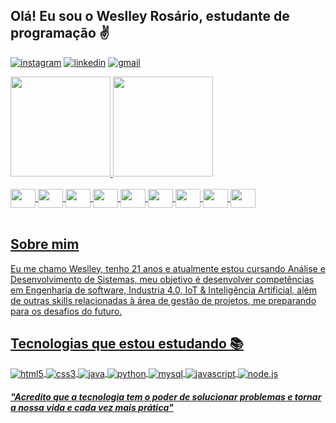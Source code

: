 ## Olá! Eu sou o Weslley Rosário, estudante de programação ✌️

[![instagram](https://img.shields.io/badge/Instagram-E4405F?style=for-the-badge&logo=instagram&logoColor=white
)](https://instagram.com/w_rosario07)
[![linkedin](https://img.shields.io/badge/LinkedIn-0077B5?style=for-the-badge&logo=linkedin&logoColor=white)](https://www.linkedin.com/in/weslley-rosario-0969201b8)
[![gmail](https://img.shields.io/badge/Gmail-D14836?style=for-the-badge&logo=gmail&logoColor=white)](mailto:weslley.rosario07@gmail.com)

<div style="display: inline-block">
  <a href="https://github.com/w-rosario">
  <img height="160em" src="https://github-readme-stats.vercel.app/api?username=w-rosario&show_icons=true&theme=neon&include_all_commits=true&count_private=true"/>
  <img height="160em" src="https://github-readme-stats.vercel.app/api/top-langs/?username=w-rosario&layout=compact&langs_count=7&theme=tokyonight"/>
</div>
    
<div style="display: inline_block"><br>
    <img align="center" height="30" width="40" src="https://cdn.jsdelivr.net/gh/devicons/devicon/icons/windows8/windows8-original.svg" />
    <img align="center" height="30" width="40" src="https://cdn.jsdelivr.net/gh/devicons/devicon/icons/android/android-plain.svg" />
    <img align="center" height="30" width="40" src="https://cdn.jsdelivr.net/gh/devicons/devicon/icons/vscode/vscode-original.svg" />
    <img align="center" height="30" width="40" src="https://cdn.jsdelivr.net/gh/devicons/devicon/icons/jetbrains/jetbrains-original.svg" />
    <img align="center" height="30" width="40" src="https://cdn.jsdelivr.net/gh/devicons/devicon/icons/devicon/devicon-original.svg" />
    <img align="center" height="30" width="40" src="https://cdn.jsdelivr.net/gh/devicons/devicon/icons/arduino/arduino-original.svg" />
    <img align="center" height="30" width="40" src=https://cdn.jsdelivr.net/gh/devicons/devicon/icons/git/git-original.svg />
    <img align="center" height="30" width="40" src="https://cdn.jsdelivr.net/gh/devicons/devicon/icons/figma/figma-original.svg" />
    <img align="center" height="30" width="40" src="https://cdn.jsdelivr.net/gh/devicons/devicon/icons/inkscape/inkscape-original.svg"/>
    
</div>
<br>

## Sobre mim

Eu me chamo Weslley, tenho 21 anos e atualmente estou cursando Análise e Desenvolvimento de Sistemas, meu objetivo é desenvolver competências em Engenharia de software, Industria 4.0, IoT & Inteligência Artificial, além de outras skills relacionadas à área de gestão de projetos, me preparando para os desafios do futuro.

## Tecnologias que estou estudando 📚
<div style="display: inline_block">
    <img align="center" alt="html5" src="https://img.shields.io/badge/HTML5-E34F26?style=for-the-badge&logo=html5&logoColor=white">
    <img align="center" alt="css3" src="https://img.shields.io/badge/CSS3-1572B6?style=for-the-badge&logo=css3&logoColor=white">
    <img align="center" alt="java"src="https://img.shields.io/badge/Java-ED8B00?style=for-the-badge&logo=java&logoColor=white">
    <img align="center" alt="python" src="https://img.shields.io/badge/Python-14354C?style=for-the-badge&logo=python&logoColor=white">
    <img align="center" alt="mysql" src="https://img.shields.io/badge/MySQL-00000F?style=for-the-badge&logo=mysql&logoColor=white">
    <img align="center" alt="javascript" src="https://img.shields.io/badge/JavaScript-F7DF1E?style=for-the-badge&logo=javascript&logoColor=black">
    <img align="center" alt="node.js" src="https://img.shields.io/badge/Node.js-43853D?style=for-the-badge&logo=node.js&logoColor=white">
</div>

##### "Acredito que a tecnologia tem o poder de solucionar problemas e tornar a nossa vida e cada vez mais prática"
